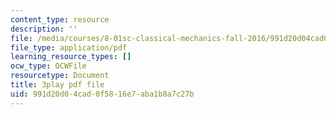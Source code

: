 ```yaml
---
content_type: resource
description: ''
file: /media/courses/8-01sc-classical-mechanics-fall-2016/991d20d04cad0f5816e7aba1b8a7c27b_6h3T3qIkxqw.pdf
file_type: application/pdf
learning_resource_types: []
ocw_type: OCWFile
resourcetype: Document
title: 3play pdf file
uid: 991d20d0-4cad-0f58-16e7-aba1b8a7c27b
---
```

